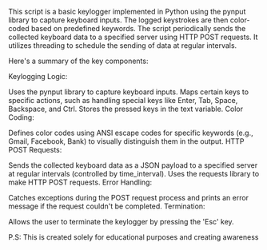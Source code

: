 This script is a basic keylogger implemented in Python using the pynput library to capture keyboard inputs. 
The logged keystrokes are then color-coded based on predefined keywords.
The script periodically sends the collected keyboard data to a specified server using HTTP POST requests. 
It utilizes threading to schedule the sending of data at regular intervals.

Here's a summary of the key components:

Keylogging Logic:

Uses the pynput library to capture keyboard inputs.
Maps certain keys to specific actions, such as handling special keys like Enter, Tab, Space, Backspace, and Ctrl.
Stores the pressed keys in the text variable.
Color Coding:

Defines color codes using ANSI escape codes for specific keywords (e.g., Gmail, Facebook, Bank) to visually distinguish them in the output.
HTTP POST Requests:

Sends the collected keyboard data as a JSON payload to a specified server at regular intervals (controlled by time_interval).
Uses the requests library to make HTTP POST requests.
Error Handling:

Catches exceptions during the POST request process and prints an error message if the request couldn't be completed.
Termination:

Allows the user to terminate the keylogger by pressing the 'Esc' key.


P.S: This is created solely for educational purposes and creating awareness

